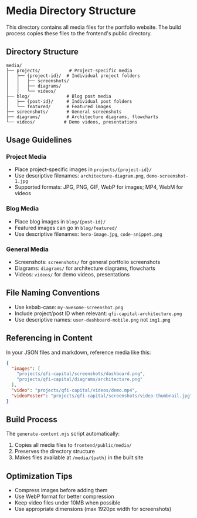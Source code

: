 # Media Directory Structure

This directory contains all media files for the portfolio website. The build process copies these files to the frontend's public directory.

## Directory Structure

```
media/
├── projects/           # Project-specific media
│   ├── {project-id}/  # Individual project folders
│   │   ├── screenshots/
│   │   ├── diagrams/
│   │   └── videos/
├── blog/              # Blog post media
│   ├── {post-id}/     # Individual post folders
│   └── featured/      # Featured images
├── screenshots/       # General screenshots
├── diagrams/          # Architecture diagrams, flowcharts
└── videos/           # Demo videos, presentations
```

## Usage Guidelines

### Project Media
- Place project-specific images in `projects/{project-id}/`
- Use descriptive filenames: `architecture-diagram.png`, `demo-screenshot-1.jpg`
- Supported formats: JPG, PNG, GIF, WebP for images; MP4, WebM for videos

### Blog Media
- Place blog images in `blog/{post-id}/`
- Featured images can go in `blog/featured/`
- Use descriptive filenames: `hero-image.jpg`, `code-snippet.png`

### General Media
- Screenshots: `screenshots/` for general portfolio screenshots
- Diagrams: `diagrams/` for architecture diagrams, flowcharts
- Videos: `videos/` for demo videos, presentations

## File Naming Conventions

- Use kebab-case: `my-awesome-screenshot.png`
- Include project/post ID when relevant: `qfi-capital-architecture.png`
- Use descriptive names: `user-dashboard-mobile.png` not `img1.png`

## Referencing in Content

In your JSON files and markdown, reference media like this:

```json
{
  "images": [
    "projects/qfi-capital/screenshots/dashboard.png",
    "projects/qfi-capital/diagrams/architecture.png"
  ],
  "video": "projects/qfi-capital/videos/demo.mp4",
  "videoPoster": "projects/qfi-capital/screenshots/video-thumbnail.jpg"
}
```

## Build Process

The `generate-content.mjs` script automatically:
1. Copies all media files to `frontend/public/media/`
2. Preserves the directory structure
3. Makes files available at `/media/{path}` in the built site

## Optimization Tips

- Compress images before adding them
- Use WebP format for better compression
- Keep video files under 10MB when possible
- Use appropriate dimensions (max 1920px width for screenshots)
